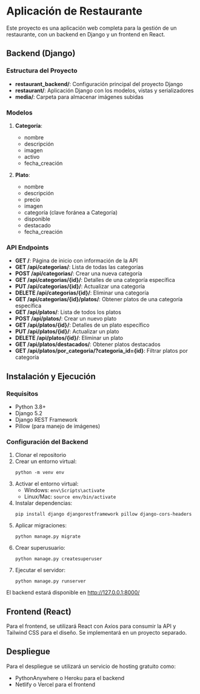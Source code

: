 # Aplicación de Restaurante

Este proyecto es una aplicación web completa para la gestión de un restaurante, con un backend en Django y un frontend en React.

## Backend (Django)

### Estructura del Proyecto

- **restaurant_backend/**: Configuración principal del proyecto Django
- **restaurant/**: Aplicación Django con los modelos, vistas y serializadores
- **media/**: Carpeta para almacenar imágenes subidas

### Modelos

1. **Categoría**:
   - nombre
   - descripción
   - imagen
   - activo
   - fecha_creación

2. **Plato**:
   - nombre
   - descripción
   - precio
   - imagen
   - categoría (clave foránea a Categoría)
   - disponible
   - destacado
   - fecha_creación

### API Endpoints

- **GET /**: Página de inicio con información de la API
- **GET /api/categorias/**: Lista de todas las categorías
- **POST /api/categorias/**: Crear una nueva categoría
- **GET /api/categorias/{id}/**: Detalles de una categoría específica
- **PUT /api/categorias/{id}/**: Actualizar una categoría
- **DELETE /api/categorias/{id}/**: Eliminar una categoría
- **GET /api/categorias/{id}/platos/**: Obtener platos de una categoría específica
- **GET /api/platos/**: Lista de todos los platos
- **POST /api/platos/**: Crear un nuevo plato
- **GET /api/platos/{id}/**: Detalles de un plato específico
- **PUT /api/platos/{id}/**: Actualizar un plato
- **DELETE /api/platos/{id}/**: Eliminar un plato
- **GET /api/platos/destacados/**: Obtener platos destacados
- **GET /api/platos/por_categoria/?categoria_id={id}**: Filtrar platos por categoría

## Instalación y Ejecución

### Requisitos

- Python 3.8+
- Django 5.2
- Django REST Framework
- Pillow (para manejo de imágenes)

### Configuración del Backend

1. Clonar el repositorio
2. Crear un entorno virtual:
   ```
   python -m venv env
   ```
3. Activar el entorno virtual:
   - Windows: `env\Scripts\activate`
   - Linux/Mac: `source env/bin/activate`
4. Instalar dependencias:
   ```
   pip install django djangorestframework pillow django-cors-headers
   ```
5. Aplicar migraciones:
   ```
   python manage.py migrate
   ```
6. Crear superusuario:
   ```
   python manage.py createsuperuser
   ```
7. Ejecutar el servidor:
   ```
   python manage.py runserver
   ```

El backend estará disponible en http://127.0.0.1:8000/

## Frontend (React)

Para el frontend, se utilizará React con Axios para consumir la API y Tailwind CSS para el diseño. Se implementará en un proyecto separado.

## Despliegue

Para el despliegue se utilizará un servicio de hosting gratuito como:
- PythonAnywhere o Heroku para el backend
- Netlify o Vercel para el frontend 
